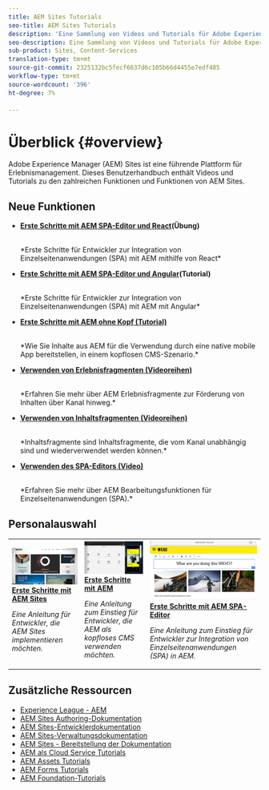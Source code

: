 ```yaml
---
title: AEM Sites Tutorials
seo-title: AEM Sites Tutorials
description: 'Eine Sammlung von Videos und Tutorials für Adobe Experience Manager Sites. '
seo-description: Eine Sammlung von Videos und Tutorials für Adobe Experience Manager Sites
sub-product: Sites, Content-Services
translation-type: tm+mt
source-git-commit: 2325132bc5fecf6637d6c105b66d4455e7edf485
workflow-type: tm+mt
source-wordcount: '396'
ht-degree: 7%

---
```



# Überblick {#overview}

Adobe Experience Manager (AEM) Sites ist eine führende Plattform für Erlebnismanagement. Dieses Benutzerhandbuch enthält Videos und Tutorials zu den zahlreichen Funktionen und Funktionen von AEM Sites.

## Neue Funktionen

* **[Erste Schritte mit AEM SPA-Editor und React](https://docs.adobe.com/content/help/en/experience-manager-learn/spa-react-tutorial/overview.html)(Übung)**

   <br>
   *Erste Schritte für Entwickler zur Integration von Einzelseitenanwendungen (SPA) mit AEM mithilfe von React*

* **[Erste Schritte mit AEM SPA-Editor und Angular](https://docs.adobe.com/content/help/en/experience-manager-learn/spa-angular-tutorial/overview.html)(Tutorial)**

   <br>
   *Erste Schritte für Entwickler zur Integration von Einzelseitenanwendungen (SPA) mit AEM mit Angular*

* **[Erste Schritte mit AEM ohne Kopf (Tutorial)](https://docs.adobe.com/content/help/en/experience-manager-learn/getting-started-with-aem-headless/overview.html)**

   <br>
   *Wie Sie Inhalte aus AEM für die Verwendung durch eine native mobile App bereitstellen, in einem kopflosen CMS-Szenario.*

* **[Verwenden von Erlebnisfragmenten (Videoreihen)](./experience-fragments/experience-fragments-feature-video-use.md)**

   <br>
   *Erfahren Sie mehr über AEM Erlebnisfragmente zur Förderung von Inhalten über Kanal hinweg.*

* **[Verwenden von Inhaltsfragmenten (Videoreihen)](./content-fragments/content-fragments-feature-video-use.md)**

   <br>
   *Inhaltsfragmente sind Inhaltsfragmente, die vom Kanal unabhängig sind und wiederverwendet werden können.*

* **[Verwenden des SPA-Editors (Video)](./spa-editor/spa-editor-framework-feature-video-use.md)**

   <br>
   *Erfahren Sie mehr über AEM Bearbeitungsfunktionen für Einzelseitenanwendungen (SPA).*

## Personalauswahl

<table>
<tr>
  <td>
    <a href="https://docs.adobe.com/content/help/en/experience-manager-learn/getting-started-wknd-tutorial-develop/overview.html">
      <img alt="Erste Schritte mit AEM Sites - WKND-Tutorial" src="./assets/aem-wknd-tutorial.png" />
    </a>
    <div>
      <a href="https://docs.adobe.com/content/help/en/experience-manager-learn/getting-started-wknd-tutorial-develop/overview.html">
    <strong>Erste Schritte mit AEM Sites</strong>
    </a>
    </div>
    <p>
    <em>Eine Anleitung für Entwickler, die AEM Sites implementieren möchten.</em>
    <p>
  </td>
  <td>
    <a href="https://docs.adobe.com/content/help/en/experience-manager-learn/getting-started-with-aem-headless/overview.html">
    <img alt="Erste Schritte mit AEM" src="./assets/aem-headless-tutorial.png" />
    </a>
    <div>
    <a href="https://docs.adobe.com/content/help/en/experience-manager-learn/getting-started-with-aem-headless/overview.html">
    <strong>Erste Schritte mit AEM</strong>
    </a>
    </div>
    <p>
    <em>Eine Anleitung zum Einstieg für Entwickler, die AEM als kopfloses CMS verwenden möchten.</em>
    </p>
  </td>
  <td>
    <a href="https://docs.adobe.com/content/help/en/experience-manager-learn/spa-react-tutorial/overview.html">
      <img alt="Erste Schritte mit AEM SPA-Editor" src="./assets/aem-wknd-spa-editor-tutorial.png" />
    </a>
     <div>
      <a href="https://docs.adobe.com/content/help/en/experience-manager-learn/spa-react-tutorial/overview.html">
        <strong>Erste Schritte mit AEM SPA-Editor</strong>
      </a>
    </div>
    <p>
    <em>Eine Anleitung zum Einstieg für Entwickler zur Integration von Einzelseitenanwendungen (SPA) in AEM.</em>
    <p>
  </td>
</tr>
</table>

## Zusätzliche Ressourcen

* [Experience League - AEM](https://experienceleague.adobe.com/#recommended/solutions/experience-manager)
* [AEM Sites Authoring-Dokumentation](https://helpx.adobe.com/experience-manager/6-5/sites/authoring/user-guide.html)
* [AEM Sites-Entwicklerdokumentation](https://helpx.adobe.com/experience-manager/6-5/sites/developing/user-guide.html)
* [AEM Sites-Verwaltungsdokumentation](https://helpx.adobe.com/experience-manager/6-5/sites/administering/user-guide.html)
* [AEM Sites - Bereitstellung der Dokumentation](https://helpx.adobe.com/experience-manager/6-5/sites/deploying/user-guide.html)
* [AEM als Cloud Service Tutorials](/help/cloud-service/overview.md)
* [AEM Assets Tutorials](/help/assets/overview.md)
* [AEM Forms Tutorials](/help/forms/overview.md)
* [AEM Foundation-Tutorials](/help/foundation/overview.md)
